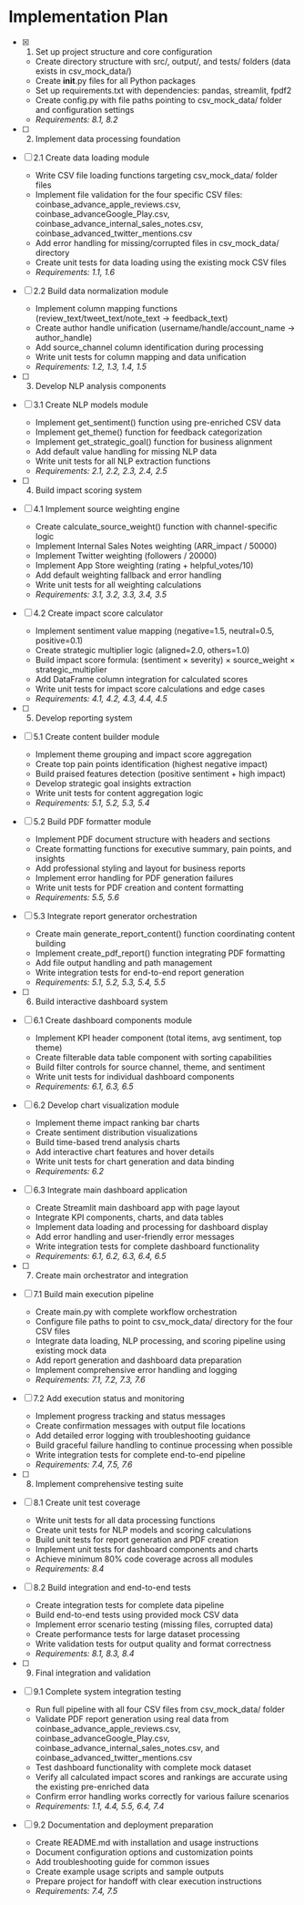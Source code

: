 # Implementation Plan

- [x] 1. Set up project structure and core configuration

  - Create directory structure with src/, output/, and tests/ folders (data exists in csv_mock_data/)
  - Create **init**.py files for all Python packages
  - Set up requirements.txt with dependencies: pandas, streamlit, fpdf2
  - Create config.py with file paths pointing to csv_mock_data/ folder and configuration settings
  - _Requirements: 8.1, 8.2_

- [ ] 2. Implement data processing foundation
- [ ] 2.1 Create data loading module

  - Write CSV file loading functions targeting csv_mock_data/ folder files
  - Implement file validation for the four specific CSV files: coinbase_advance_apple_reviews.csv, coinbase_advanceGoogle_Play.csv, coinbase_advance_internal_sales_notes.csv, coinbase_advanced_twitter_mentions.csv
  - Add error handling for missing/corrupted files in csv_mock_data/ directory
  - Create unit tests for data loading using the existing mock CSV files
  - _Requirements: 1.1, 1.6_

- [ ] 2.2 Build data normalization module

  - Implement column mapping functions (review_text/tweet_text/note_text → feedback_text)
  - Create author handle unification (username/handle/account_name → author_handle)
  - Add source_channel column identification during processing
  - Write unit tests for column mapping and data unification
  - _Requirements: 1.2, 1.3, 1.4, 1.5_

- [ ] 3. Develop NLP analysis components
- [ ] 3.1 Create NLP models module

  - Implement get_sentiment() function using pre-enriched CSV data
  - Implement get_theme() function for feedback categorization
  - Implement get_strategic_goal() function for business alignment
  - Add default value handling for missing NLP data
  - Write unit tests for all NLP extraction functions
  - _Requirements: 2.1, 2.2, 2.3, 2.4, 2.5_

- [ ] 4. Build impact scoring system
- [ ] 4.1 Implement source weighting engine

  - Create calculate_source_weight() function with channel-specific logic
  - Implement Internal Sales Notes weighting (ARR_impact / 50000)
  - Implement Twitter weighting (followers / 20000)
  - Implement App Store weighting (rating + helpful_votes/10)
  - Add default weighting fallback and error handling
  - Write unit tests for all weighting calculations
  - _Requirements: 3.1, 3.2, 3.3, 3.4, 3.5_

- [ ] 4.2 Create impact score calculator

  - Implement sentiment value mapping (negative=1.5, neutral=0.5, positive=0.1)
  - Create strategic multiplier logic (aligned=2.0, others=1.0)
  - Build impact score formula: (sentiment × severity) × source_weight × strategic_multiplier
  - Add DataFrame column integration for calculated scores
  - Write unit tests for impact score calculations and edge cases
  - _Requirements: 4.1, 4.2, 4.3, 4.4, 4.5_

- [ ] 5. Develop reporting system
- [ ] 5.1 Create content builder module

  - Implement theme grouping and impact score aggregation
  - Create top pain points identification (highest negative impact)
  - Build praised features detection (positive sentiment + high impact)
  - Develop strategic goal insights extraction
  - Write unit tests for content aggregation logic
  - _Requirements: 5.1, 5.2, 5.3, 5.4_

- [ ] 5.2 Build PDF formatter module

  - Implement PDF document structure with headers and sections
  - Create formatting functions for executive summary, pain points, and insights
  - Add professional styling and layout for business reports
  - Implement error handling for PDF generation failures
  - Write unit tests for PDF creation and content formatting
  - _Requirements: 5.5, 5.6_

- [ ] 5.3 Integrate report generator orchestration

  - Create main generate_report_content() function coordinating content building
  - Implement create_pdf_report() function integrating PDF formatting
  - Add file output handling and path management
  - Write integration tests for end-to-end report generation
  - _Requirements: 5.1, 5.2, 5.3, 5.4, 5.5_

- [ ] 6. Build interactive dashboard system
- [ ] 6.1 Create dashboard components module

  - Implement KPI header component (total items, avg sentiment, top theme)
  - Create filterable data table component with sorting capabilities
  - Build filter controls for source channel, theme, and sentiment
  - Write unit tests for individual dashboard components
  - _Requirements: 6.1, 6.3, 6.5_

- [ ] 6.2 Develop chart visualization module

  - Implement theme impact ranking bar charts
  - Create sentiment distribution visualizations
  - Build time-based trend analysis charts
  - Add interactive chart features and hover details
  - Write unit tests for chart generation and data binding
  - _Requirements: 6.2_

- [ ] 6.3 Integrate main dashboard application

  - Create Streamlit main dashboard app with page layout
  - Integrate KPI components, charts, and data tables
  - Implement data loading and processing for dashboard display
  - Add error handling and user-friendly error messages
  - Write integration tests for complete dashboard functionality
  - _Requirements: 6.1, 6.2, 6.3, 6.4, 6.5_

- [ ] 7. Create main orchestrator and integration
- [ ] 7.1 Build main execution pipeline

  - Create main.py with complete workflow orchestration
  - Configure file paths to point to csv_mock_data/ directory for the four CSV files
  - Integrate data loading, NLP processing, and scoring pipeline using existing mock data
  - Add report generation and dashboard data preparation
  - Implement comprehensive error handling and logging
  - _Requirements: 7.1, 7.2, 7.3, 7.6_

- [ ] 7.2 Add execution status and monitoring

  - Implement progress tracking and status messages
  - Create confirmation messages with output file locations
  - Add detailed error logging with troubleshooting guidance
  - Build graceful failure handling to continue processing when possible
  - Write integration tests for complete end-to-end pipeline
  - _Requirements: 7.4, 7.5, 7.6_

- [ ] 8. Implement comprehensive testing suite
- [ ] 8.1 Create unit test coverage

  - Write unit tests for all data processing functions
  - Create unit tests for NLP models and scoring calculations
  - Build unit tests for report generation and PDF creation
  - Implement unit tests for dashboard components and charts
  - Achieve minimum 80% code coverage across all modules
  - _Requirements: 8.4_

- [ ] 8.2 Build integration and end-to-end tests

  - Create integration tests for complete data pipeline
  - Build end-to-end tests using provided mock CSV data
  - Implement error scenario testing (missing files, corrupted data)
  - Create performance tests for large dataset processing
  - Write validation tests for output quality and format correctness
  - _Requirements: 8.1, 8.3, 8.4_

- [ ] 9. Final integration and validation
- [ ] 9.1 Complete system integration testing

  - Run full pipeline with all four CSV files from csv_mock_data/ folder
  - Validate PDF report generation using real data from coinbase_advance_apple_reviews.csv, coinbase_advanceGoogle_Play.csv, coinbase_advance_internal_sales_notes.csv, and coinbase_advanced_twitter_mentions.csv
  - Test dashboard functionality with complete mock dataset
  - Verify all calculated impact scores and rankings are accurate using the existing pre-enriched data
  - Confirm error handling works correctly for various failure scenarios
  - _Requirements: 1.1, 4.4, 5.5, 6.4, 7.4_

- [ ] 9.2 Documentation and deployment preparation
  - Create README.md with installation and usage instructions
  - Document configuration options and customization points
  - Add troubleshooting guide for common issues
  - Create example usage scripts and sample outputs
  - Prepare project for handoff with clear execution instructions
  - _Requirements: 7.4, 7.5_
